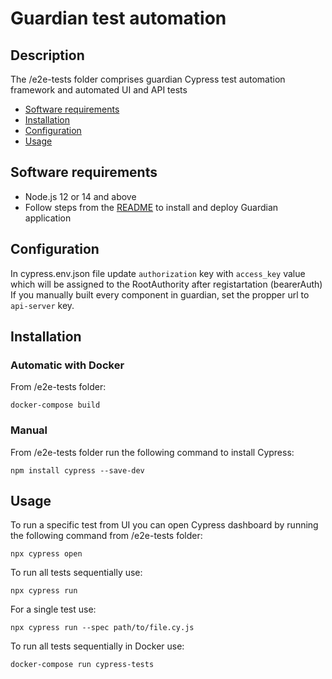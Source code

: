 # Guardian test automation

## Description
The /e2e-tests folder comprises guardian Cypress test automation framework and automated UI and API tests
- [Software requirements](#software-requirements)
- [Installation](#installation)
- [Configuration](#configuration)
- [Usage](#usage)

## Software requirements
- Node.js 12 or 14 and above
- Follow steps from the [README](https://github.com/hashgraph/guardian/blob/main/README.md) to install and deploy Guardian application


## Configuration 
In cypress.env.json file update `authorization` key with `access_key` value which will be assigned to the RootAuthority after registartation (bearerAuth)
If you manually built every component in guardian, set the propper url to `api-server` key.


## Installation

### Automatic with Docker

From /e2e-tests folder:

   ```shell
   docker-compose build 
   ```

### Manual
From /e2e-tests folder run the following command to install Cypress: 

`npm install cypress --save-dev`



## Usage

To run a specific test from UI you can open Cypress dashboard by running the following command from /e2e-tests folder:

`npx cypress open`

To run all tests sequentially use:

`npx cypress run`

For a single test use:

`npx cypress run --spec path/to/file.cy.js`

To run all tests sequentially in Docker use:

   ```shell
   docker-compose run cypress-tests
   ```
